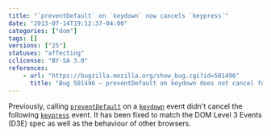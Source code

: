 ```yaml
---
title: "`preventDefault` on `keydown` now cancels `keypress`"
date: "2013-07-14T19:12:37-04:00"
categories: ["dom"]
tags: []
versions: ["25"]
statuses: "affecting"
cclicense: "BY-SA 3.0"
references:
    - url: "https://bugzilla.mozilla.org/show_bug.cgi?id=501496"
      title: "Bug 501496 – preventDefault on keydown does not cancel following keypress"
---
```

Previously, calling [`preventDefault`](https://developer.mozilla.org/en-US/docs/Web/API/event.preventDefault) on a [`keydown`](https://developer.mozilla.org/en-US/docs/Web/Events/keydown) event didn't cancel the following [`keypress`](https://developer.mozilla.org/en-US/docs/Web/Events/keypress) event. It has been fixed to match the DOM Level 3 Events (D3E) spec as well as the behaviour of other browsers.
